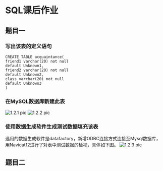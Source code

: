 # SQL课后作业

## 题目一

### 写出该表的定义语句
```
CREATE TABLE acquaintance(
friend1 varchar(20) not null
default Unknown1,
friend2 varchar(20) not null
default Unknown2,
class varchar(20) not null
default Unknown3
)
```

### 在MySQL数据库新建此表
![1.2.1 pic](https://github.com/JayKay7812/Database-Theory/blob/master/课后作业03/image/1.2.1.png)
![1.2.2 pic](https://github.com/JayKay7812/Database-Theory/blob/master/课后作业03/image/1.2.2.png)

### 使用数据生成软件生成测试数据填充该表

选用的数据生成软件是datafactory，新增ODBC连接方式连接至Mysql数据库，用Navicat12进行了对表中测试数据的检视，具体如下图。
![1.2.3 pic](https://github.com/JayKay7812/Database-Theory/blob/master/课后作业03/image/1.2.3.png)

## 题目二

